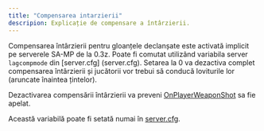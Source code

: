 ```yaml
---
title: "Compensarea intarzierii"
descripion: Explicație de compensare a întârzierii.
---
```


Compensarea întârzierii pentru gloanțele declanșate este activată implicit pe serverele SA-MP de la 0.3z. Poate fi comutat utilizând variabila server `lagcompmode` din [server.cfg] (server.cfg). Setarea la 0 va dezactiva complet compensarea întârzierii și jucătorii vor trebui să conducă loviturile lor (aruncate înaintea țintelor).

Dezactivarea compensării întârzierii va preveni [OnPlayerWeaponShot](../../callbacks/OnPlayerWeaponShot) sa fie apelat.

Această variabilă poate fi setată numai în [server.cfg](server.cfg).
